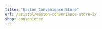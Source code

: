 ```yaml
---
title: "Easton Convenience Store"
url: /bristol/easton-convenience-store-2/
shop: convenience
---
```

